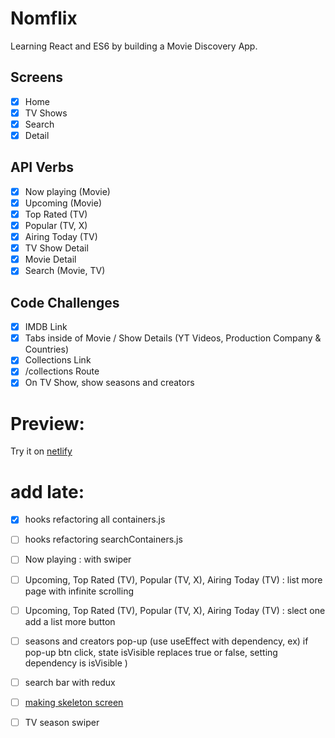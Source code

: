 # Nomflix

Learning React and ES6 by building a Movie Discovery App.

## Screens

- [x] Home
- [x] TV Shows
- [x] Search
- [x] Detail

## API Verbs

- [x] Now playing (Movie)
- [x] Upcoming (Movie)
- [x] Top Rated (TV)
- [x] Popular (TV, X)
- [x] Airing Today (TV)
- [x] TV Show Detail
- [x] Movie Detail
- [x] Search (Movie, TV)

## Code Challenges

- [x] IMDB Link
- [x] Tabs inside of Movie / Show Details (YT Videos, Production Company & Countries)
- [x] Collections Link
- [x] /collections Route
- [x] On TV Show, show seasons and creators

# Preview:

Try it on [netlify](https://clever-boyd-7aff23.netlify.app/#/)

# add late:
- [X] hooks refactoring all containers.js
- [ ] hooks refactoring searchContainers.js
- [ ] Now playing : with swiper
- [ ] Upcoming, Top Rated (TV), Popular (TV, X), Airing Today (TV) : list more page with infinite scrolling
- [ ] Upcoming, Top Rated (TV), Popular (TV, X), Airing Today (TV) : slect one add a list more button
- [ ] seasons and creators pop-up (use useEffect with dependency, ex) if pop-up btn click, state isVisible replaces true or false, setting dependency is isVisible )
- [ ] search bar with redux
- [ ] [making skeleton screen](https://unordinarydays.tistory.com/184)
- [ ] TV season swiper


